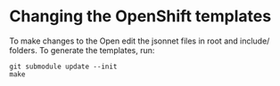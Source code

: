# Changing the OpenShift templates

To make changes to the Open edit the jsonnet files in root and include/ folders. To generate the templates,
run:

    git submodule update --init
    make
